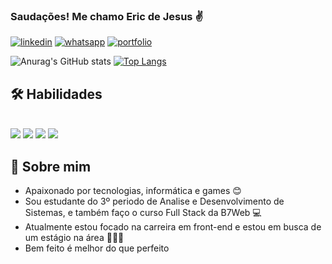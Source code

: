 ### Saudações! Me chamo Eric de Jesus ✌️ 

[![linkedin]( https://img.shields.io/badge/LinkedIn-0077B5?style=for-the-badge&logo=linkedin&logoColor=white )]( https://www.linkedin.com/in/ericejs/ )
[![whatsapp]( https://img.shields.io/badge/WhatsApp-25D366?style=for-the-badge&logo=whatsapp&logoColor=white )]( https://api.whatsapp.com/send?phone=5571986868558 )
[![portfolio](https://img.shields.io/badge/my_portfolio-000?style=for-the-badge&logo=ko-fi&logoColor=white )](https://ericejs.netlify.app/ )

![Anurag's GitHub stats](https://github-readme-stats.vercel.app/api?username=ericejs&show_icons=true&theme=radical)
[![Top Langs](https://github-readme-stats.vercel.app/api/top-langs/?username=ericejs&layout=compact)](https://github.com/anuraghazra/github-readme-stats)

## 🛠 Habilidades  

<div style='display: inline_block'><br/>
    <img aling='center' src='https://img.shields.io/badge/HTML5-E34F26?style=for-the-badge&logo=html5&logoColor=white'>
    <img aling='center' src='https://img.shields.io/badge/CSS3-1572B6?style=for-the-badge&logo=css3&logoColor=white'>
    <img aling='center' src='https://img.shields.io/badge/JavaScript-F7DF1E?style=for-the-badge&logo=javascript&logoColor=black'>
    <img aling='center' src='https://img.shields.io/badge/TypeScript-007ACC?style=for-the-badge&logo=typescript&logoColor=white'> 
</div>

## 🚀 Sobre mim 

- Apaixonado por tecnologias, informática e games 😊
- Sou estudante do 3º periodo de Analise e Desenvolvimento de Sistemas, e também faço o curso Full Stack da B7Web 💻
- Atualmente estou focado na carreira em front-end e estou em busca de um estágio na área 👨🏾‍💻
- Bem feito é melhor do que perfeito
